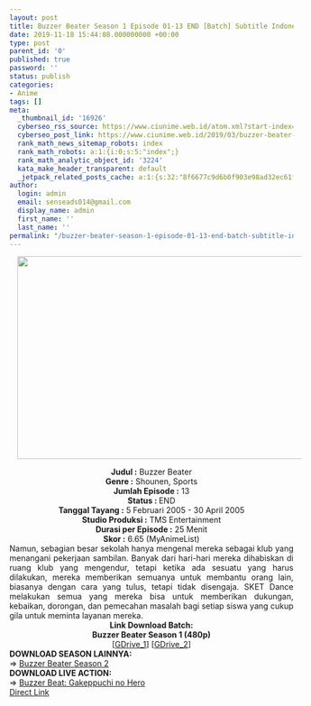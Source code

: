 ```yaml
---
layout: post
title: Buzzer Beater Season 1 Episode 01-13 END [Batch] Subtitle Indonesia
date: 2019-11-18 15:44:08.000000000 +00:00
type: post
parent_id: '0'
published: true
password: ''
status: publish
categories:
- Anime
tags: []
meta:
  _thumbnail_id: '16926'
  cyberseo_rss_source: https://www.ciunime.web.id/atom.xml?start-index=2551&max-results=150
  cyberseo_post_link: https://www.ciunime.web.id/2019/03/buzzer-beater-episode-01-13-end-batch.html
  rank_math_news_sitemap_robots: index
  rank_math_robots: a:1:{i:0;s:5:"index";}
  rank_math_analytic_object_id: '3224'
  kata_make_header_transparent: default
  _jetpack_related_posts_cache: a:1:{s:32:"8f6677c9d6b0f903e98ad32ec61f8deb";a:2:{s:7:"expires";i:1643913822;s:7:"payload";a:0:{}}}
author:
  login: admin
  email: senseads014@gmail.com
  display_name: admin
  first_name: ''
  last_name: ''
permalink: "/buzzer-beater-season-1-episode-01-13-end-batch-subtitle-indonesia/"
---
```

<div class="separator" style="clear: both; text-align: center;"><a href="https://2.bp.blogspot.com/-cDKEHNFVmH0/XJ-cMztfCtI/AAAAAAAAK7w/bM_FQKh8MWc6wN7rUpwrUxNA4IInAd8-gCLcBGAs/s1600/Buzzer%2BBeater.jpg" imageanchor="1" style="margin-left: 1em; margin-right: 1em;"><img border="0" data-original-height="720" data-original-width="1280" height="360" src="{{ site.baseurl }}/assets/2019/11/Buzzer%2BBeater.jpg" width="640" /></a></div>
<p>
<div style="text-align: center;"><b>Judul</b><b><b> </b>:</b> Buzzer Beater</div>
<div style="text-align: center;"><b><b>Genre :</b></b> Shounen, Sports</div>
<div style="text-align: center;"><b>Jumlah Episode :</b> 13<br /><b>Status :&nbsp;</b>END<br /><b>Tanggal Tayang :</b> 5 Februari 2005 - 30 April 2005<br /><b>Studio Produksi :</b> TMS Entertainment<br /><b>Durasi per Episode :</b> 25 Menit</div>
<div style="text-align: center;"><b>Skor :</b> 6.65 (MyAnimeList)</div>
<div style="text-align: center;"></div>
<div style="text-align: justify;">Namun, sebagian besar sekolah hanya mengenal mereka sebagai klub yang menangani pekerjaan sambilan. Banyak dari hari-hari mereka dihabiskan di ruang klub yang mengendur, tetapi ketika ada sesuatu yang harus dilakukan, mereka memberikan semuanya untuk membantu orang lain, biasanya dengan cara yang tulus, tetapi tidak disengaja. SKET Dance melakukan semua yang mereka bisa untuk memberikan dukungan, kebaikan, dorongan, dan pemecahan masalah bagi setiap siswa yang cukup gila untuk meminta layanan mereka.</div>
<div style="text-align: justify;"></div>
<div style="text-align: justify;"></div>
<div style="text-align: center;"><b>Link Download Batch:</b></div>
<div style="text-align: center;"><b>Buzzer Beater&nbsp;Season 1&nbsp;(480p)</b></div>
<div style="text-align: center;">[<a href="https://drive.google.com/uc?id=1rEm_x6g-hF6r7nrEAXt7uXxYCMIuVCw9" target="_blank" rel="noopener">GDrive_1</a>] [<a href="https://drive.google.com/uc?id=1ZKyiA_gZ-2fllQ8kJ5LpSSfX-wjQOFa3" target="_blank" rel="noopener">GDrive_2</a>]
<div style="text-align: left;"></div>
<div style="text-align: left;"></div>
<div style="text-align: left;"><b>DOWNLOAD SEASON LAINNYA:</b></div>
<div style="text-align: left;"></div>
<div style="text-align: left;">=&gt;&nbsp;<a href="https://www.ciunime.web.id/2019/10/buzzer-beater-season-2-episode-01-13.html" target="_blank" rel="noopener">Buzzer Beater Season 2</a></div>
<div style="text-align: left;"></div>
<div style="text-align: left;"><b>DOWNLOAD LIVE ACTION:</b></div>
<div style="text-align: left;"></div>
<div style="text-align: left;">=&gt;&nbsp;<a href="https://www.ciunime.web.id/2019/02/buzzer-beat-gakeppuchi-no-hero-episode.html" target="_blank" rel="noopener">Buzzer Beat: Gakeppuchi no Hero</a></div>
<div style="text-align: left;"></div>
</div>
<link rel="stylesheet" href="https://cdnjs.cloudflare.com/ajax/libs/font-awesome/4.7.0/css/font-awesome.min.css" />
<div class="divbtn"> <a href="https://handymansurrender.com/fihup8buzv?key=94550f7ce39444073321dde3b8782f97" class="btn"><i class="fa fa-download"></i> Direct Link</a> </div>
